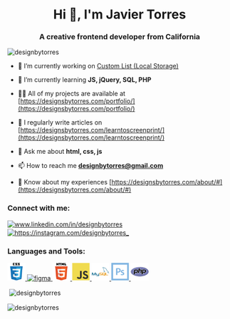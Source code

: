 <h1 align="center">Hi 👋, I'm Javier Torres</h1>
<h3 align="center">A creative frontend developer from California</h3>

<p align="left"> <img src="https://komarev.com/ghpvc/?username=designbytorres&label=Profile%20views&color=0e75b6&style=flat" alt="designbytorres" /> </p>


- 🔭 I’m currently working on [Custom List (Local Storage)](https://designsbytorres.com/customList/)

- 🌱 I’m currently learning **JS, jQuery, SQL, PHP**

- 👨‍💻 All of my projects are available at [https://designsbytorres.com/portfolio/](https://designsbytorres.com/portfolio/)

- 📝 I regularly write articles on [https://designsbytorres.com/learntoscreenprint/](https://designsbytorres.com/learntoscreenprint/)

- 💬 Ask me about **html, css, js**

- 📫 How to reach me **designbytorres@gmail.com**

- 📄 Know about my experiences [https://designsbytorres.com/about/#](https://designsbytorres.com/about/#)

<h3 align="left">Connect with me:</h3>
<p align="left">
<a href="https://linkedin.com/in/www.linkedin.com/in/designbytorres" target="blank"><img align="center" src="https://raw.githubusercontent.com/rahuldkjain/github-profile-readme-generator/master/src/images/icons/Social/linked-in-alt.svg" alt="www.linkedin.com/in/designbytorres" height="30" width="40" /></a>
<a href="https://instagram.com/https://instagram.com/designbytorres_" target="blank"><img align="center" src="https://raw.githubusercontent.com/rahuldkjain/github-profile-readme-generator/master/src/images/icons/Social/instagram.svg" alt="https://instagram.com/designbytorres_" height="30" width="40" /></a>


<h3 align="left">Languages and Tools:</h3>
<p align="left"> <a href="https://www.w3schools.com/css/" target="_blank" rel="noreferrer"> <img src="https://raw.githubusercontent.com/devicons/devicon/master/icons/css3/css3-original-wordmark.svg" alt="css3" width="40" height="40"/> </a> <a href="https://www.figma.com/" target="_blank" rel="noreferrer"> <img src="https://www.vectorlogo.zone/logos/figma/figma-icon.svg" alt="figma" width="40" height="40"/> </a> <a href="https://www.w3.org/html/" target="_blank" rel="noreferrer"> <img src="https://raw.githubusercontent.com/devicons/devicon/master/icons/html5/html5-original-wordmark.svg" alt="html5" width="40" height="40"/> </a> <a href="https://developer.mozilla.org/en-US/docs/Web/JavaScript" target="_blank" rel="noreferrer"> <img src="https://raw.githubusercontent.com/devicons/devicon/master/icons/javascript/javascript-original.svg" alt="javascript" width="40" height="40"/> </a> <a href="https://www.mysql.com/" target="_blank" rel="noreferrer"> <img src="https://raw.githubusercontent.com/devicons/devicon/master/icons/mysql/mysql-original-wordmark.svg" alt="mysql" width="40" height="40"/> </a> <a href="https://www.photoshop.com/en" target="_blank" rel="noreferrer"> <img src="https://raw.githubusercontent.com/devicons/devicon/master/icons/photoshop/photoshop-line.svg" alt="photoshop" width="40" height="40"/> </a> <a href="https://www.php.net" target="_blank" rel="noreferrer"> <img src="https://raw.githubusercontent.com/devicons/devicon/master/icons/php/php-original.svg" alt="php" width="40" height="40"/> </a> </p>


<p>&nbsp;<img align="center" src="https://github-readme-stats.vercel.app/api?username=designbytorres&show_icons=true&locale=en" alt="designbytorres" /></p>

<p><img align="center" src="https://github-readme-streak-stats.herokuapp.com/?user=designbytorres&" alt="designbytorres" /></p>
